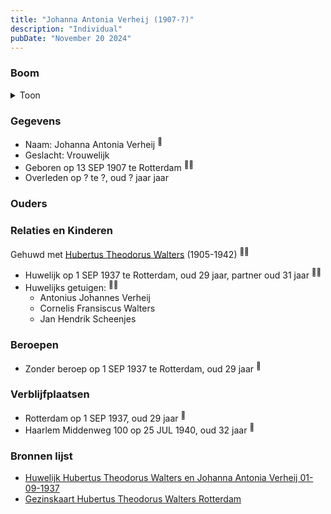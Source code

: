 ```yaml
---
title: "Johanna Antonia Verheij (1907-?)"
description: "Individual"
pubDate: "November 20 2024"
---
```


### Boom
<details><summary>Toon</summary>

![test](https://www.plantuml.com/plantuml/svg/XP91Qm8n48Nl-HL3FNWIrDLgHTGgYksXIYlsABERgPkQJIIJHHRnlpVgKZsrj-5bvhrlXepOe_DvfWNlbDcZmmnYJ7PRPtCZ9rPR1zwXuV14nejKIO94kKJJjQPixml8A8l9yLLYJuwiB_OaxbmJZSnm500mjawIMwKgsHbYxlSpL6OmW4YSXAZ2yXB5Gbn77bvjYiOWF1jlZK9Oaqj9VJy0ChpKw_Nk8_nQL6RZQJIDGixnIv6M9-ZtOeoBJMozrzGRG2E2Z-aI6a_r3hm7aPp4xAwRTxdM6pHoapZB7Dk06CQ6C3pJbKZpFAphSuPLIbPQ5wfFrC6BRrGjWCeqchLduxzeMh2OhCuqRQXoRHvSxPPCR3b9_uTgTk5jiGxJhIRC4PscB42MZFtUWQHKPdkEANUEEXU-MU1hTg2YrJRr1Mbj3u7n9CfhrcfbXoWNkGbYH4Q6x_83)
</details>

### Gegevens
- Naam: Johanna Antonia Verheij <sup><a href="../s00106/" style="text-decoration:none" title="Huwelijk Hubertus Theodorus Walters en Johanna Antonia Verheij 01-09-1937">:link:</a></sup>
- Geslacht: Vrouwelijk
- Geboren op 13 SEP 1907 te Rotterdam <sup><a href="../s00106/" style="text-decoration:none" title="Huwelijk Hubertus Theodorus Walters en Johanna Antonia Verheij 01-09-1937">:link:</a><a href="../s00234/" style="text-decoration:none" title="Gezinskaart Hubertus Theodorus Walters Rotterdam">:link:</a></sup>
- Overleden op ? te ?, oud ? jaar jaar 

### Ouders

### Relaties en Kinderen

Gehuwd met [Hubertus Theodorus Walters](../i00084/) (1905-1942) <sup><a href="../s00106/" style="text-decoration:none" title="Huwelijk Hubertus Theodorus Walters en Johanna Antonia Verheij 01-09-1937">:link:</a><a href="../s00234/" style="text-decoration:none" title="Gezinskaart Hubertus Theodorus Walters Rotterdam">:link:</a></sup>
- Huwelijk op 1 SEP 1937 te Rotterdam, oud 29 jaar, partner oud 31 jaar <sup><a href="../s00106/" style="text-decoration:none" title="Huwelijk Hubertus Theodorus Walters en Johanna Antonia Verheij 01-09-1937">:link:</a><a href="../s00234/" style="text-decoration:none" title="Gezinskaart Hubertus Theodorus Walters Rotterdam">:link:</a></sup>
- Huwelijks getuigen:  <sup><a href="../s00106/" style="text-decoration:none" title="Huwelijk Hubertus Theodorus Walters en Johanna Antonia Verheij 01-09-1937">:link:</a><a href="../s00234/" style="text-decoration:none" title="Gezinskaart Hubertus Theodorus Walters Rotterdam">:link:</a></sup>
  - Antonius Johannes Verheij
  - Cornelis Fransiscus Walters
  - Jan Hendrik Scheenjes

### Beroepen
- Zonder beroep op 1 SEP 1937 te Rotterdam, oud 29 jaar <sup><a href="../s00106/" style="text-decoration:none" title="Huwelijk Hubertus Theodorus Walters en Johanna Antonia Verheij 01-09-1937">:link:</a></sup>

### Verblijfplaatsen
- Rotterdam  op 1 SEP 1937, oud 29 jaar  <sup><a href="../s00106/" style="text-decoration:none" title="Huwelijk Hubertus Theodorus Walters en Johanna Antonia Verheij 01-09-1937">:link:</a></sup>
- Haarlem Middenweg 100 op 25 JUL 1940, oud 32 jaar  <sup><a href="../s00234/" style="text-decoration:none" title="Gezinskaart Hubertus Theodorus Walters Rotterdam">:link:</a></sup>

### Bronnen lijst
- [Huwelijk Hubertus Theodorus Walters en Johanna Antonia Verheij 01-09-1937](../s00106/)
- [Gezinskaart Hubertus Theodorus Walters Rotterdam](../s00234/)